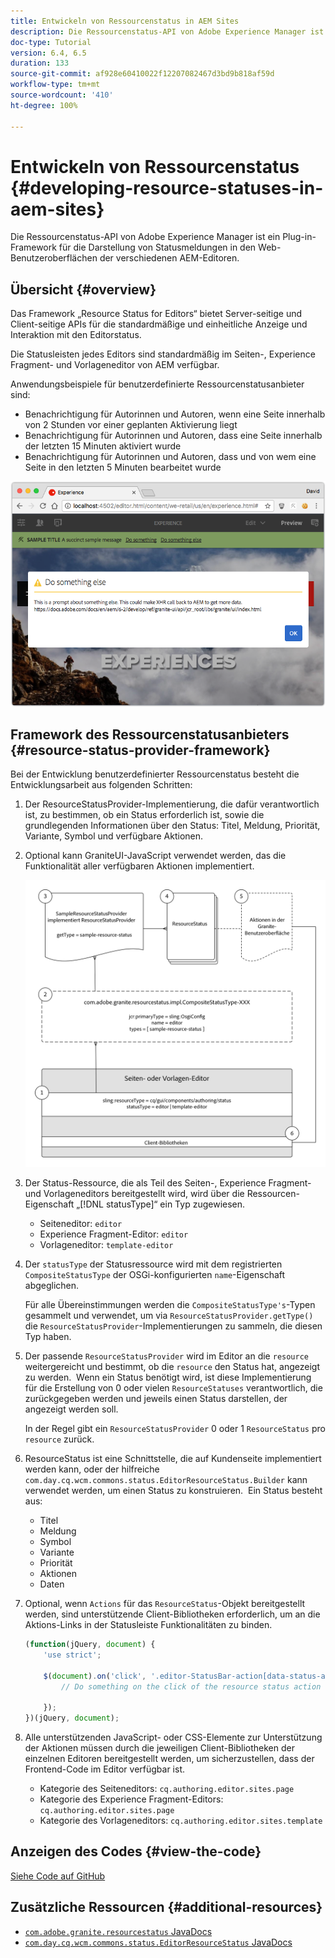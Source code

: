 ```yaml
---
title: Entwickeln von Ressourcenstatus in AEM Sites
description: Die Ressourcenstatus-API von Adobe Experience Manager ist ein Plug-in-Framework für die Darstellung von Statusmeldungen in den Web-Benutzeroberflächen der verschiedenen AEM-Editoren.
doc-type: Tutorial
version: 6.4, 6.5
duration: 133
source-git-commit: af928e60410022f12207082467d3bd9b818af59d
workflow-type: tm+mt
source-wordcount: '410'
ht-degree: 100%

---
```



# Entwickeln von Ressourcenstatus {#developing-resource-statuses-in-aem-sites}

Die Ressourcenstatus-API von Adobe Experience Manager ist ein Plug-in-Framework für die Darstellung von Statusmeldungen in den Web-Benutzeroberflächen der verschiedenen AEM-Editoren.

## Übersicht {#overview}

Das Framework „Resource Status for Editors“ bietet Server-seitige und Client-seitige APIs für die standardmäßige und einheitliche Anzeige und Interaktion mit den Editorstatus.

Die Statusleisten jedes Editors sind standardmäßig im Seiten-, Experience Fragment- und Vorlageneditor von AEM verfügbar.

Anwendungsbeispiele für benutzerdefinierte Ressourcenstatusanbieter sind:

* Benachrichtigung für Autorinnen und Autoren, wenn eine Seite innerhalb von 2 Stunden vor einer geplanten Aktivierung liegt
* Benachrichtigung für Autorinnen und Autoren, dass eine Seite innerhalb der letzten 15 Minuten aktiviert wurde
* Benachrichtigung für Autorinnen und Autoren, dass und von wem eine Seite in den letzten 5 Minuten bearbeitet wurde

![Übersicht über den Ressourcenstatus eines AEM-Editors](assets/sample-editor-resource-status-screenshot.png)

## Framework des Ressourcenstatusanbieters {#resource-status-provider-framework}

Bei der Entwicklung benutzerdefinierter Ressourcenstatus besteht die Entwicklungsarbeit aus folgenden Schritten:

1. Der ResourceStatusProvider-Implementierung, die dafür verantwortlich ist, zu bestimmen, ob ein Status erforderlich ist, sowie die grundlegenden Informationen über den Status: Titel, Meldung, Priorität, Variante, Symbol und verfügbare Aktionen.
2. Optional kann GraniteUI-JavaScript verwendet werden, das die Funktionalität aller verfügbaren Aktionen implementiert.

   ![Architektur des Ressourcenstatus](assets/sample-editor-resource-status-application-architecture.png)

3. Der Status-Ressource, die als Teil des Seiten-, Experience Fragment- und Vorlageneditors bereitgestellt wird, wird über die Ressourcen-Eigenschaft „[!DNL statusType]“ ein Typ zugewiesen.

   * Seiteneditor: `editor`
   * Experience Fragment-Editor: `editor`
   * Vorlageneditor: `template-editor`

4. Der `statusType` der Statusressource wird mit dem registrierten `CompositeStatusType` der OSGi-konfigurierten `name`-Eigenschaft abgeglichen.

   Für alle Übereinstimmungen werden die `CompositeStatusType's`-Typen gesammelt und verwendet, um via `ResourceStatusProvider.getType()` die `ResourceStatusProvider`-Implementierungen zu sammeln, die diesen Typ haben.

5. Der passende `ResourceStatusProvider` wird im Editor an die `resource` weitergereicht und bestimmt, ob die `resource` den Status hat, angezeigt zu werden.  Wenn ein Status benötigt wird, ist diese Implementierung für die Erstellung von 0 oder vielen `ResourceStatuses` verantwortlich, die zurückgegeben werden und jeweils einen Status darstellen, der angezeigt werden soll.

   In der Regel gibt ein `ResourceStatusProvider` 0 oder 1 `ResourceStatus` pro `resource` zurück.

6. ResourceStatus ist eine Schnittstelle, die auf Kundenseite implementiert werden kann, oder der hilfreiche `com.day.cq.wcm.commons.status.EditorResourceStatus.Builder` kann verwendet werden, um einen Status zu konstruieren.  Ein Status besteht aus:

   * Titel
   * Meldung
   * Symbol
   * Variante
   * Priorität
   * Aktionen
   * Daten

7. Optional, wenn `Actions` für das `ResourceStatus`-Objekt bereitgestellt werden, sind unterstützende Client-Bibliotheken erforderlich, um an die Aktions-Links in der Statusleiste Funktionalitäten zu binden.

   ```js
   (function(jQuery, document) {
       'use strict';
   
       $(document).on('click', '.editor-StatusBar-action[data-status-action-id="do-something"]', function () {
           // Do something on the click of the resource status action
   
       });
   })(jQuery, document);
   ```

8. Alle unterstützenden JavaScript- oder CSS-Elemente zur Unterstützung der Aktionen müssen durch die jeweiligen Client-Bibliotheken der einzelnen Editoren bereitgestellt werden, um sicherzustellen, dass der Frontend-Code im Editor verfügbar ist.

   * Kategorie des Seiteneditors: `cq.authoring.editor.sites.page`
   * Kategorie des Experience Fragment-Editors: `cq.authoring.editor.sites.page`
   * Kategorie des Vorlageneditors: `cq.authoring.editor.sites.template`

## Anzeigen des Codes {#view-the-code}

[Siehe Code auf GitHub](https://github.com/Adobe-Consulting-Services/acs-aem-samples/tree/master/bundle/src/main/java/com/adobe/acs/samples/resourcestatus/impl/SampleEditorResourceStatusProvider.java)

## Zusätzliche Ressourcen {#additional-resources}

* [`com.adobe.granite.resourcestatus` JavaDocs](https://helpx.adobe.com/experience-manager/6-5/sites/developing/using/reference-materials/javadoc/com/adobe/granite/resourcestatus/package-summary.html)
* [`com.day.cq.wcm.commons.status.EditorResourceStatus` JavaDocs](https://helpx.adobe.com/experience-manager/6-5/sites/developing/using/reference-materials/javadoc/com/day/cq/wcm/commons/status/EditorResourceStatus.html)
